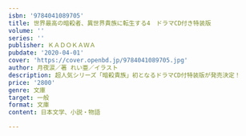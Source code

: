 ```yaml
---
isbn: '9784041089705'
title: 世界最高の暗殺者、異世界貴族に転生する4　ドラマCD付き特装版
volume: ''
series: ''
publisher: ＫＡＤＯＫＡＷＡ
pubdate: '2020-04-01'
cover: 'https://cover.openbd.jp/9784041089705.jpg'
author: 月夜涙／著 れい亜／イラスト
description: 超人気シリーズ「暗殺貴族」初となるドラマCD付特装版が発売決定！
price: '2800'
genre: 文庫
target: 一般
format: 文庫
content: 日本文学、小説・物語

---
```

